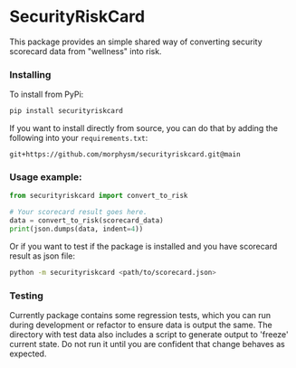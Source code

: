 # SecurityRiskCard

This package provides an simple shared way of converting security scorecard data from "wellness" into risk.

### Installing

To install from PyPi:
```bash
pip install securityriskcard
```

If you want to install directly from source, you can do that by adding the following into your `requirements.txt`:
```
git+https://github.com/morphysm/securityriskcard.git@main
```

### Usage example:
```python
from securityriskcard import convert_to_risk

# Your scorecard result goes here.
data = convert_to_risk(scorecard_data)
print(json.dumps(data, indent=4))
```
Or if you want to test if the package is installed and you have scorecard result as json file:
```bash
python -m securityriskcard <path/to/scorecard.json>
```

### Testing

Currently package contains some regression tests, which you can run during development or refactor to ensure data is output the same.
The directory with test data also includes a script to generate output to 'freeze' current state. Do not run it until you are confident that change behaves as expected.
